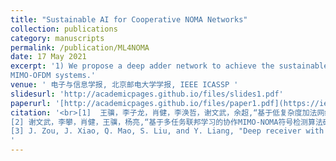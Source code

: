 ```yaml
---
title: "Sustainable AI for Cooperative NOMA Networks"
collection: publications
category: manuscripts
permalink: /publication/ML4NOMA
date: 17 May 2021
excerpt: '1) We propose a deep adder network to achieve the sustainable NOMA modulation detection in short packet transmission of mMTC scenarios, in which the convolution operations required by traditinoal CNN architecture are replaced by the adder operations with low energy consumption. 2) We propose a multi-task federated learning framework to exploit a deep reciever architecture for cooperative MIMO-NOMA systems. 3) We propose a multi-layer data transmission scheme with non-orthogonal superimposed pilots to enhance the effective throughput of
MIMO-OFDM systems.'
venue: ' 电子与信息学报, 北京邮电大学学报, IEEE ICASSP '
slidesurl: 'http://academicpages.github.io/files/slides1.pdf'
paperurl: '[http://academicpages.github.io/files/paper1.pdf](https://ieeexplore.ieee.org/document/10533725)'
citation: '<br>[1]	王骥，李子龙，肖健，李涣哲，谢文武，余超,“基于低复杂度加法网络的NOMA短报文多用户检测算法研究”，电子与信息学报，2024. [<a href="https://jianxiao-24.github.io/files/基于低复杂度加法网络的非正交多址接入短报文多用户检测算法研究-王骥.pdf"> Paper</a>] <br>
[2]	谢文武，李攀，肖健，王骥，杨亮,“基于多任务联邦学习的协作MIMO-NOMA符号检测算法研究”，北京邮电大学学报，2024.[<a href="https://jianxiao-24.github.io/files/一种应用于协作MIMO-NOMA系统的符号检测算法_谢文武.pdf"> Paper</a>] <br>
[3] J. Zou, J. Xiao, Q. Mao, S. Liu, and Y. Liang, "Deep receiver with non-orthogonal superimposed pilots for MIMO-OFDM Systems", IEEE ICASSP 2024, submitted.
'
---
```



